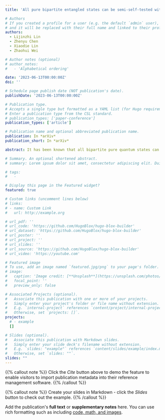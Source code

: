 ```yaml
---
title: 'All pure bipartite entangled states can be semi-self-tested with only one measurement setting on each party'

# Authors
# If you created a profile for a user (e.g. the default `admin` user), write the username (folder name) here
# and it will be replaced with their full name and linked to their profile.
authors:
  - Lijinzhi Lin
  - Zhenyu Chen
  - Xiaodie Lin
  - Zhaohui Wei

# Author notes (optional)
# author_notes:
#   - 'Alphabetical ordering'

date: '2023-06-13T00:00:00Z'
doi: ''

# Schedule page publish date (NOT publication's date).
publishDate: '2023-06-13T00:00:00Z'

# Publication type.
# Accepts a single type but formatted as a YAML list (for Hugo requirements).
# Enter a publication type from the CSL standard.
# publication_types: ['paper-conference']
publication_types: ['article']

# Publication name and optional abbreviated publication name.
publication: In *arXiv*
publication_short: In *arXiv*

abstract: It has been known that all bipartite pure quantum states can be self-tested, i.e., any such state can be certified completely by initially measuring both subsystems of this state by proper local quantum measurements and subsequently verifying that the correlation between the measurement choices and the outcomes satisfies a specific condition. In such a protocol, a key feature is that the conclusion can still be reliable even if involved quantum measurements are untrusted, where quantum nonlocality is crucial and plays a central role, and this means that each party has to conduct at least two different quantum measurements to produce a desirable correlation. Here, we prove that when the underlying Hilbert space dimension is known beforehand, an arbitrary d×d bipartite pure state can be certified completely (up to local unitary transformations) by a certain correlation generated by a single measurement setting on each party, where each measurement yields only 3d outcomes. Notably, our protocols do not involve any quantum nonlocality. We believe that our result may provide us a remarkable convenience when certifying bipartite pure quantum states in quantum labs.

# Summary. An optional shortened abstract.
# summary: Lorem ipsum dolor sit amet, consectetur adipiscing elit. Duis posuere tellus ac convallis placerat. Proin tincidunt magna sed ex sollicitudin condimentum.

# tags:
#   - 

# Display this page in the Featured widget?
featured: true

# Custom links (uncomment lines below)
# links:
# - name: Custom Link
#   url: http://example.org

# url_pdf: ''
# url_code: 'https://github.com/HugoBlox/hugo-blox-builder'
# url_dataset: 'https://github.com/HugoBlox/hugo-blox-builder'
# url_poster: ''
# url_project: ''
# url_slides: ''
# url_source: 'https://github.com/HugoBlox/hugo-blox-builder'
# url_video: 'https://youtube.com'

# Featured image
# To use, add an image named `featured.jpg/png` to your page's folder.
# image:
#   caption: 'Image credit: [**Unsplash**](https://unsplash.com/photos/pLCdAaMFLTE)'
#   focal_point: ''
#   preview_only: false

# Associated Projects (optional).
#   Associate this publication with one or more of your projects.
#   Simply enter your project's folder or file name without extension.
#   E.g. `internal-project` references `content/project/internal-project/index.md`.
#   Otherwise, set `projects: []`.
projects:
  # - example
  []

# Slides (optional).
#   Associate this publication with Markdown slides.
#   Simply enter your slide deck's filename without extension.
#   E.g. `slides: "example"` references `content/slides/example/index.md`.
#   Otherwise, set `slides: ""`.
slides: ""
---
```


{{% callout note %}}
Click the _Cite_ button above to demo the feature to enable visitors to import publication metadata into their reference management software.
{{% /callout %}}

{{% callout note %}}
Create your slides in Markdown - click the _Slides_ button to check out the example.
{{% /callout %}}

Add the publication's **full text** or **supplementary notes** here. You can use rich formatting such as including [code, math, and images](https://docs.hugoblox.com/content/writing-markdown-latex/).
